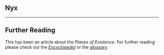 ## Nyx

---
## Further Reading
This has been an article about the *Planes of Existence*. For further reading please check out the [*Encyclopedia*](./index.md) or the [*glossary*](./glossary.md).